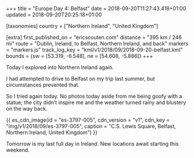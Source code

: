 +++
title = "Europe Day 4: Belfast"
date = 2018-09-20T11:27:43.418+01:00
updated = 2018-09-20T20:25:18+01:00

[taxonomies]
country = ["Northern Ireland", "United Kingdom"]

[extra]
first_published_on = "ericscouten.com"
distance = "395 km / 246 mi"
route = "Dublin, Ireland, to Belfast, Northern Ireland, and back"
markers = "markers.js"
track_log_key = "kml/v1/2018/09/2018-09-20-belfast.kml"
bounds = {sw = [53.319, -6.548], ne = [54.608, -5.886]}
+++

Today I explored into Northern Ireland again.

<!-- more -->

I had attempted to drive to Belfast on my trip last summer, but circumstances prevented that.

So I tried again today. No photos today aside from me being goofy with a statue; the city didn’t inspire me and the weather turned rainy and blustery on the way back.

{{ es_cdn_image(id = "es-3797-005", cdn_version = "v1", cdn_key = "img/v1/2018/09/es-3797-005", caption = "C.S. Lewis Square, Belfast, Northern Ireland, United Kingdom") }}

Tomorrow is my last full day in Ireland. New locations await starting this weekend.
